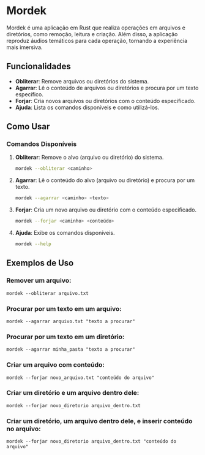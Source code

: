 # Mordek

Mordek é uma aplicação em Rust que realiza operações em arquivos e diretórios, como remoção, leitura e criação. Além disso, a aplicação reproduz áudios temáticos para cada operação, tornando a experiência mais imersiva.

## Funcionalidades

- **Obliterar**: Remove arquivos ou diretórios do sistema.
- **Agarrar**: Lê o conteúdo de arquivos ou diretórios e procura por um texto específico.
- **Forjar**: Cria novos arquivos ou diretórios com o conteúdo especificado.
- **Ajuda**: Lista os comandos disponíveis e como utilizá-los.

## Como Usar

### Comandos Disponíveis

1. **Obliterar**: Remove o alvo (arquivo ou diretório) do sistema.
   ```bash
   mordek --obliterar <caminho>

2. **Agarrar**: Lê o conteúdo do alvo (arquivo ou diretório) e procura por um texto.
    ```bash
    mordek --agarrar <caminho> <texto>

3. **Forjar**: Cria um novo arquivo ou diretório com o conteúdo especificado.
    ```bash
    mordek --forjar <caminho> <conteúdo>

4. **Ajuda**: Exibe os comandos disponíveis.
    ```bash
    mordek --help

## Exemplos de Uso

### Remover um arquivo:
    mordek --obliterar arquivo.txt

### Procurar por um texto em um arquivo:
    mordek --agarrar arquivo.txt "texto a procurar"

### Procurar por um texto em um diretório:
    mordek --agarrar minha_pasta "texto a procurar"

### Criar um arquivo com conteúdo:
    mordek --forjar novo_arquivo.txt "conteúdo do arquivo"

### Criar um diretório e um arquivo dentro dele:
    mordek --forjar novo_diretorio arquivo_dentro.txt

### Criar um diretório, um arquivo dentro dele, e inserir conteúdo no arquivo:
    mordek --forjar novo_diretorio arquivo_dentro.txt "conteúdo do arquivo"